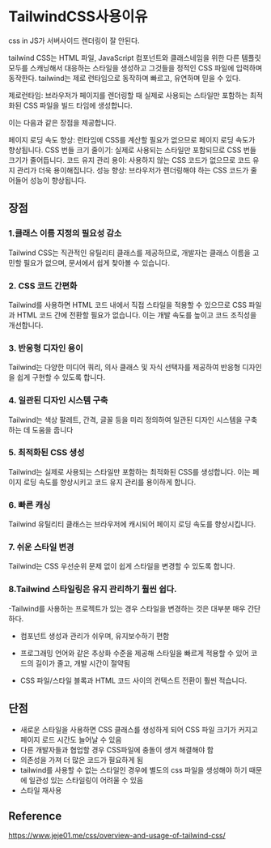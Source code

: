 # TailwindCSS사용이유

css in JS가 서버사이드 렌더링이 잘 안된다.

tailwind CSS는 HTML 파일, JavaScript 컴포넌트와 클래스네임을 위한 다른 템플릿 모두를 스캐닝해서 대응하는 스타일을 생성하고 그것들을 정적인 CSS 파일에 입력하며 동작한다.
tailwind는 제로 런타임으로 동작하며 빠르고, 유연하며 믿을 수 있다.

제로런타임: 브라우저가 페이지를 렌더링할 때 실제로 사용되는 스타일만 포함하는 최적화된 CSS 파일을 빌드 타임에 생성합니다.

이는 다음과 같은 장점을 제공합니다.

페이지 로딩 속도 향상: 런타임에 CSS를 계산할 필요가 없으므로 페이지 로딩 속도가 향상됩니다.
CSS 번들 크기 줄이기: 실제로 사용되는 스타일만 포함되므로 CSS 번들 크기가 줄어듭니다.
코드 유지 관리 용이: 사용하지 않는 CSS 코드가 없으므로 코드 유지 관리가 더욱 용이해집니다.
성능 향상: 브라우저가 렌더링해야 하는 CSS 코드가 줄어들어 성능이 향상됩니다.

## 장점

### 1.클래스 이름 지정의 필요성 감소

Tailwind CSS는 직관적인 유틸리티 클래스를 제공하므로, 개발자는 클래스 이름을 고민할 필요가 없으며, 문서에서 쉽게 찾아볼 수 있습니다.

### 2. CSS 코드 간편화

Tailwind를 사용하면 HTML 코드 내에서 직접 스타일을 적용할 수 있으므로 CSS 파일과 HTML 코드 간에 전환할 필요가 없습니다. 이는 개발 속도를 높이고 코드 조직성을 개선합니다.

### 3. 반응형 디자인 용이

Tailwind는 다양한 미디어 쿼리, 의사 클래스 및 자식 선택자를 제공하여 반응형 디자인을 쉽게 구현할 수 있도록 합니다.

### 4. 일관된 디자인 시스템 구축

Tailwind는 색상 팔레트, 간격, 글꼴 등을 미리 정의하여 일관된 디자인 시스템을 구축하는 데 도움을 줍니다

### 5. 최적화된 CSS 생성

Tailwind는 실제로 사용되는 스타일만 포함하는 최적화된 CSS를 생성합니다. 이는 페이지 로딩 속도를 향상시키고 코드 유지 관리를 용이하게 합니다.

### 6. 빠른 캐싱

Tailwind 유틸리티 클래스는 브라우저에 캐시되어 페이지 로딩 속도를 향상시킵니다.

### 7. 쉬운 스타일 변경

Tailwind는 CSS 우선순위 문제 없이 쉽게 스타일을 변경할 수 있도록 합니다.

### 8.Tailwind 스타일링은 유지 관리하기 훨씬 쉽다.

-Tailwind를 사용하는 프로젝트가 있는 경우 스타일을 변경하는 것은 대부분 매우 간단하다.

- 컴포넌트 생성과 관리가 쉬우며, 유지보수하기 편함

- 프로그래밍 언어와 같은 추상화 수준을 제공해 스타일을 빠르게 적용할 수 있어 코드의 길이가 줄고, 개발 시간이 절약됨

- CSS 파일/스타일 블록과 HTML 코드 사이의 컨텍스트 전환이 훨씬 적습니다.

## 단점

- 새로운 스타일을 사용하면 CSS 클래스를 생성하게 되어 CSS 파일 크기가 커지고 페이지 로드 시간도 늘어날 수 있음
- 다른 개발자들과 협업할 경우 CSS파일에 충돌이 생겨 해결해야 함
- 의존성을 가져 더 많은 코드가 필요하게 됨
- tailwind를 사용할 수 없는 스타일인 경우에 별도의 css 파일을 생성해야 하기 때문에 일관성 있는 스타일링이 어려울 수 있음
- 스타일 재사용

## Reference

https://www.jeje01.me/css/overview-and-usage-of-tailwind-css/
